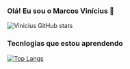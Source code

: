 ### Olá! Eu sou o Marcos Vinícius 🤙 

![Vinicius GitHub stats](https://github-readme-stats.vercel.app/api?username=MarcosViniSil&show_icons=true&theme=dracula)

### Tecnlogias que estou aprendendo

[![Top Langs](https://github-readme-stats.vercel.app/api/top-langs/?username=MarcosViniSil&langs_count=8&theme=dracula)](https://github.com/MarcosViniSil/github-readme-stats)

